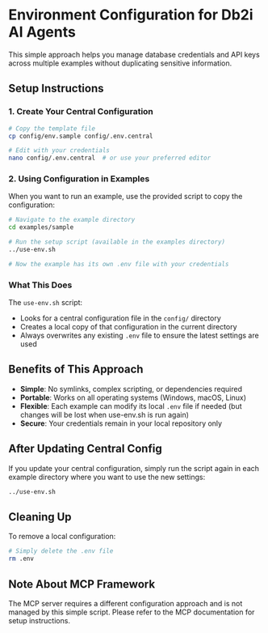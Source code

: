 # Environment Configuration for Db2i AI Agents

This simple approach helps you manage database credentials and API keys across multiple examples without duplicating sensitive information.

## Setup Instructions

### 1. Create Your Central Configuration

```bash
# Copy the template file
cp config/env.sample config/.env.central

# Edit with your credentials
nano config/.env.central  # or use your preferred editor
```

### 2. Using Configuration in Examples

When you want to run an example, use the provided script to copy the configuration:

```bash
# Navigate to the example directory
cd examples/sample

# Run the setup script (available in the examples directory)
../use-env.sh

# Now the example has its own .env file with your credentials
```

### What This Does

The `use-env.sh` script:
- Looks for a central configuration file in the `config/` directory
- Creates a local copy of that configuration in the current directory
- Always overwrites any existing `.env` file to ensure the latest settings are used

## Benefits of This Approach

- **Simple**: No symlinks, complex scripting, or dependencies required
- **Portable**: Works on all operating systems (Windows, macOS, Linux)
- **Flexible**: Each example can modify its local `.env` file if needed (but changes will be lost when use-env.sh is run again)
- **Secure**: Your credentials remain in your local repository only

## After Updating Central Config

If you update your central configuration, simply run the script again in each example directory where you want to use the new settings:

```bash
../use-env.sh
```

## Cleaning Up

To remove a local configuration:

```bash
# Simply delete the .env file
rm .env
```

## Note About MCP Framework

The MCP server requires a different configuration approach and is not managed by this simple script. Please refer to the MCP documentation for setup instructions.